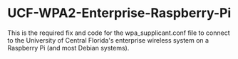 # UCF-WPA2-Enterprise-Raspberry-Pi
This is the required fix and code for the wpa_supplicant.conf file to connect to the University of Central Florida's enterprise wireless system on a Raspberry Pi (and most Debian systems).
